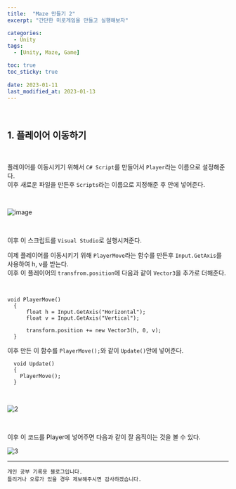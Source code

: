 ```yaml
---
title:  "Maze 만들기 2"
excerpt: "간단한 미로게임을 만들고 실행해보자"

categories:
  - Unity
tags:
  - [Unity, Maze, Game]

toc: true
toc_sticky: true
 
date: 2023-01-11
last_modified_at: 2023-01-13
---
```


<br>

## 1. 플레이어 이동하기

<br>

플레이어를 이동시키기 위해서 `C# Script`를 만들어서 `Player`라는 이름으로 설정해준다.  
이후 새로운 파일을 만든후 `Scripts`라는 이름으로 지정해준 후 안에 넣어준다.

<br>

![image](https://user-images.githubusercontent.com/37824506/212277902-54e07212-8ccc-4faa-b2fc-0755ac3206ec.png)

<br>

이후 이 스크립트를 `Visual Studio`로 실행시켜준다.  

이제 플레이어를 이동시키기 위해 `PlayerMove`라는 함수를 만든후 `Input.GetAxis`를 사용하여 h, v를 받는다.  
이후 이 플레이어의 `transfrom.position`에 다음과 같이 `Vector3`을 추가로 더해준다.

<br>

```
void PlayerMove()
  {
      float h = Input.GetAxis("Horizontal");
      float v = Input.GetAxis("Vertical");

      transform.position += new Vector3(h, 0, v);
  }
```

이후 만든 이 함수를 `PlayerMove();`와 같이 `Update()`안에 넣어준다.

```
  void Update()
  {
    PlayerMove();
  }
```
<br>

![2](https://user-images.githubusercontent.com/37824506/212282007-b9d734cf-be74-450f-b625-2d3fc3296152.gif)  


<br>

이후 이 코드를 Player에 넣어주면 다음과 같이 잘 움직이는 것을 볼 수 있다.  


![3](https://user-images.githubusercontent.com/37824506/212282815-6e40cfe9-b5c4-48a6-aca3-f1fc4a4be339.gif)

***
    개인 공부 기록용 블로그입니다.
    틀리거나 오류가 있을 경우 제보해주시면 감사하겠습니다.
